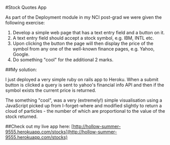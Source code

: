 #Stock Quotes App

As part of the Deployment module in my NCI post-grad we were given the following exercise:
 1. Develop a simple web page that has a text entry field and a button on it.
 2. A text entry field should accept a stock symbol, e.g. IBM, INTL etc. 
 3. Upon clicking the button the page will then display the price of the symbol from any one of the well-known finance pages, e.g. Yahoo, Google.
 4. Do something "cool" for the additional 2 marks.


##My solution:

I just deployed a very simple ruby on rails app to Heroku. When a submit button is clicked a query is sent to yahoo's financial info API and then if the symbol exists the current price is returned.

The something "cool", was a very (extremely!) simple visualisation using a JavaScript picked up from I-forget-where and modified slightly to return a cloud of particles - the number of which are proportional to the value of the stock returned.

##Check out my live app here:
[http://hollow-summer-9555.herokuapp.com/stocks](http://hollow-summer-9555.herokuapp.com/stocks)